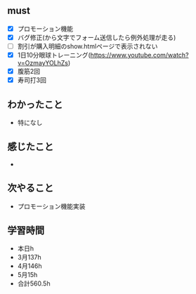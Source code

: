 

## must
- [x] プロモーション機能
 - [x] バグ修正(から文字でフォーム送信したら例外処理が走る)
 - [ ] 割引が購入明細のshow.htmlページで表示されない
- [x] 1日10分眼球トレーニング(https://www.youtube.com/watch?v=OzmayYOLhZs)
- [x] 腹筋2回
- [x] 寿司打3回

## わかったこと
- 特になし



## 感じたこと
 - 


## 次やること
  - プロモーション機能実装

## 学習時間
  - 本日h
  - 3月137h
  - 4月146h
  - 5月15h
  - 合計560.5h
